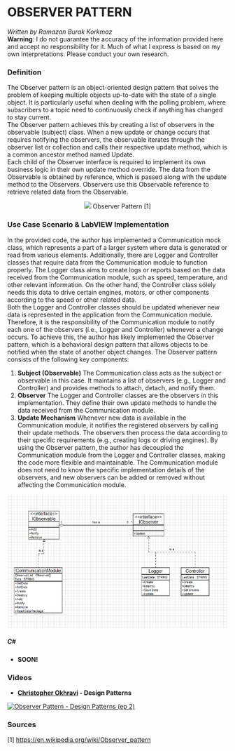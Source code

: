 # OBSERVER PATTERN

*Written by Ramazan Burak Korkmaz*\
**Warning**: I do not guarantee the accuracy of the information provided here and accept no responsibility for it. Much of what I express is based on my own interpretations. Please conduct your own research.

### **Definition**
The Observer pattern is an object-oriented design pattern that solves the problem of keeping multiple objects up-to-date with the state of a single object. It is particularly useful when dealing with the polling problem, where subscribers to a topic need to continuously check if anything has changed to stay current.\
The Observer pattern achieves this by creating a list of observers in the observable (subject) class. When a new update or change occurs that requires notifying the observers, the observable iterates through the observer list or collection and calls their respective update method, which is a common ancestor method named Update.\
Each child of the Observer interface is required to implement its own business logic in their own update method override. The data from the Observable is obtained by reference, which is passed along with the update method to the Observers. Observers use this Observable reference to retrieve related data from the Observable.
<div align="center">
<img src="https://upload.wikimedia.org/wikipedia/commons/thumb/a/a8/Observer_w_update.svg/1920px-Observer_w_update.svg.png">
Observer Pattern [1]</div>

### **Use Case Scenario & LabVIEW Implementation**
In the provided code, the author has implemented a Communication mock class, which represents a part of a larger system where data is generated or read from various elements. Additionally, there are Logger and Controller classes that require data from the Communication module to function properly.
The Logger class aims to create logs or reports based on the data received from the Communication module, such as speed, temperature, and other relevant information. On the other hand, the Controller class solely needs this data to drive certain engines, motors, or other components according to the speed or other related data.\
Both the Logger and Controller classes should be updated whenever new data is represented in the application from the Communication module. Therefore, it is the responsibility of the Communication module to notify each one of the observers (i.e., Logger and Controller) whenever a change occurs.
To achieve this, the author has likely implemented the Observer pattern, which is a behavioral design pattern that allows objects to be notified when the state of another object changes. The Observer pattern consists of the following key components:
1. **Subject (Observable)**
The Communication class acts as the subject or observable in this case.
It maintains a list of observers (e.g., Logger and Controller) and provides methods to attach, detach, and notify them.
2. **Observer**
The Logger and Controller classes are the observers in this implementation.
They define their own update methods to handle the data received from the Communication module.
3. **Update Mechanism**
Whenever new data is available in the Communication module, it notifies the registered observers by calling their update methods.
The observers then process the data according to their specific requirements (e.g., creating logs or driving engines).
By using the Observer pattern, the author has decoupled the Communication module from the Logger and Controller classes, making the code more flexible and maintainable. The Communication module does not need to know the specific implementation details of the observers, and new observers can be added or removed without affecting the Communication module.

<div align="center">
    <img src="Related Images/UML Diagram.png">
</div>

##### **C#**
- **SOON!**

### **Videos**

- **[Christopher Okhravi](https://www.youtube.com/@ChristopherOkhravi) - Design Patterns**

[![Observer Pattern - Design Patterns (ep 2)](https://img.youtube.com/vi/_BpmfnqjgzQ/0.jpg)](https://www.youtube.com/watch?v=_BpmfnqjgzQ "Observer Pattern - Design Patterns (ep 2)")

### **Sources**

[1] https://en.wikipedia.org/wiki/Observer_pattern




 

